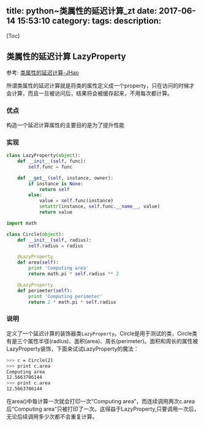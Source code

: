 title: python~类属性的延迟计算_zt
date: 2017-06-14 15:53:10
category:
tags:
description:
---
[Toc]

## 类属性的延迟计算 LazyProperty

参考: [类属性的延迟计算-JHao](http://www.spiderpy.cn/blog/detail/7)

所谓类属性的延迟计算就是将类的属性定义成一个property，只在访问的时候才会计算，而且一旦被访问后，结果将会被缓存起来，不用每次都计算。

### 优点
构造一个延迟计算属性的主要目的是为了提升性能

### 实现
``` python
class LazyProperty(object):
    def __init__(self, func):
        self.func = func

    def __get__(self, instance, owner):
        if instance is None:
            return self
        else:
            value = self.func(instance)
            setattr(instance, self.func.__name__, value)
            return value

import math

class Circle(object):
    def __init__(self, radius):
        self.radius = radius

    @LazyProperty
    def area(self):
        print 'Computing area'
        return math.pi * self.radius ** 2

    @LazyProperty
    def perimeter(self):
        print 'Computing perimeter'
        return 2 * math.pi * self.radius
```

### 说明

定义了一个延迟计算的装饰器类`LazyProperty`。Circle是用于测试的类，Circle类有是三个属性半径(radius)、面积(area)、周长(perimeter)。面积和周长的属性被LazyProperty装饰，下面来试试LazyProperty的魔法：

``` bash
>>> c = Circle(2)
>>> print c.area
Computing area
12.5663706144
>>> print c.area
12.5663706144
```

在area()中每计算一次就会打印一次“Computing area”，而连续调用两次c.area后“Computing area”只被打印了一次。这得益于LazyProperty,只要调用一次后，无论后续调用多少次都不会重复计算。
